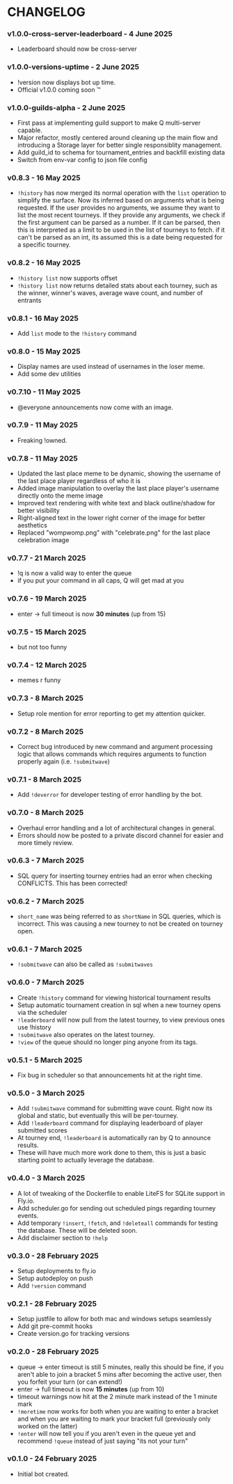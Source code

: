 # CHANGELOG

### v1.0.0-cross-server-leaderboard - 4 June 2025
- Leaderboard should now be cross-server

### v1.0.0-versions-uptime - 2 June 2025
- !version now displays bot up time.
- Official v1.0.0 coming soon :tm:

### v1.0.0-guilds-alpha - 2 June 2025
- First pass at implementing guild support to make Q multi-server capable.
- Major refactor, mostly centered around cleaning up the main flow and introducing a Storage layer for better single responsiblity management.
- Add guild_id to schema for tournament_entries and backfill existing data
- Switch from env-var config to json file config

### v0.8.3 - 16 May 2025
- `!history` has now merged its normal operation with the `list` operation to simplify the surface. Now its inferred
based on arguments what is being requested. If the user provides no arguments, we assume they want to list the most
recent tourneys. If they provide any arguments, we check if the first argument can be parsed as a number. If it can be 
parsed, then this is interpreted as a limit to be used in the list of tourneys to fetch. if it can't be parsed as an int,
its assumed this is a date being requested for a specific tourney.

### v0.8.2 - 16 May 2025
- `!history list` now supports offset
- `!history list` now returns detailed stats about each tourney, such as the winner, winner's waves, average wave count, and number of entrants

### v0.8.1 - 16 May 2025
- Add `list` mode to the `!history` command

### v0.8.0 - 15 May 2025
- Display names are used instead of usernames in the loser meme.
- Add some dev utilities

### v0.7.10 - 11 May 2025
- @everyone announcements now come with an image.

### v0.7.9 - 11 May 2025
- Freaking !owned.

### v0.7.8 - 11 May 2025
- Updated the last place meme to be dynamic, showing the username of the last place player regardless of who it is
- Added image manipulation to overlay the last place player's username directly onto the meme image
- Improved text rendering with white text and black outline/shadow for better visibility
- Right-aligned text in the lower right corner of the image for better aesthetics
- Replaced "wompwomp.png" with "celebrate.png" for the last place celebration image

### v0.7.7 - 21 March 2025
- !q is now a valid way to enter the queue
- if you put your command in all caps, Q will get mad at you

### v0.7.6 - 19 March 2025
- enter -> full timeout is now **30 minutes** (up from 15)

### v0.7.5 - 15 March 2025
- but not too funny

### v0.7.4 - 12 March 2025
- memes r funny

### v0.7.3 - 8 March 2025
- Setup role mention for error reporting to get my attention quicker.

### v0.7.2 - 8 March 2025
- Correct bug introduced by new command and argument processing logic that allows commands which requires arguments to function properly again (i.e. `!submitwave`)

### v0.7.1 - 8 March 2025
- Add `!deverror` for developer testing of error handling by the bot.

### v0.7.0 - 8 March 2025
- Overhaul error handling and a lot of architectural changes in general.
- Errors should now be posted to a private discord channel for easier and more timely review.

### v0.6.3 - 7 March 2025
- SQL query for inserting tourney entries had an error when checking CONFLICTS. This has been corrected!

### v0.6.2 - 7 March 2025
- `short_name` was being referred to as `shortName` in SQL queries, which is incorrect. This was causing a new tourney to not be created on tourney open.

### v0.6.1 - 7 March 2025
- `!submitwave` can also be called as `!submitwaves`

### v0.6.0 - 7 March 2025
- Create `!history` command for viewing historical tournament results
- Setup automatic tournament creation in sql when a new tourney opens via the scheduler
- `!leaderboard` will now pull from the latest tourney, to view previous ones use !history
- `!submitwave` also operates on the latest tourney.
- `!view` of the queue should no longer ping anyone from its tags.

### v0.5.1 - 5 March 2025
- Fix bug in scheduler so that announcements hit at the right time.

### v0.5.0 - 3 March 2025
- Add `!submitwave` command for submitting wave count. Right now its global and static, but eventually this will be per-tourney.
- Add `!leaderboard` command for displaying leaderboard of player submitted scores
- At tourney end, `!leaderboard` is automatically ran by Q to announce results.
- These will have much more work done to them, this is just a basic starting point to actually leverage the database.

### v0.4.0 - 3 March 2025
- A lot of tweaking of the Dockerfile to enable LiteFS for SQLite support in Fly.io.
- Add scheduler.go for sending out scheduled pings regarding tourney events.
- Add temporary `!insert`, `!fetch`, and `!deleteall` commands for testing the database. These will be deleted soon.
- Add disclaimer section to `!help`

### v0.3.0 - 28 February 2025
- Setup deployments to fly.io
- Setup autodeploy on push
- Add `!version` command

### v0.2.1 - 28 February 2025
- Setup justfile to allow for both mac and windows setups seamlessly
- Add git pre-commit hooks
- Create version.go for tracking versions

### v0.2.0 - 28 February 2025
- queue -> enter timeout is still 5 minutes, really this should be fine, if you aren't able to join a bracket 5 mins after becoming the active user, then you forfeit your turn (or can extend!)
- enter -> full timeout is now **15 minutes** (up from 10)
- timeout warnings now hit at the 2 minute mark instead of the 1 minute mark
- `!moretime` now works for both when you are waiting to enter a bracket and when you are waiting to mark your bracket full (previously only worked on the latter)
- `!enter` will now tell you if you aren't even in the queue yet and recommend `!queue` instead of just saying "its not your turn"

### v0.1.0 - 24 February 2025
- Initial bot created.
